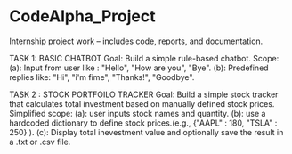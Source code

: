 # CodeAlpha_Project
Internship project work – includes code, reports, and documentation.

TASK 1: BASIC CHATBOT
Goal: Build a simple rule-based chatbot.
Scope:
(a): Input from user like : "Hello", "How are you", "Bye".
(b): Predefined replies like: "Hi", "i'm fime", "Thanks!", "Goodbye".

TASK 2 : STOCK PORTFOILO TRACKER
Goal: Build a simple stock tracker that calculates total investment based on manually defined stock prices.
Simplified scope: 
(a): user inputs stock names and quantity.
(b): use a hardcoded dictionary to define stock prices.(e.g., {"AAPL" : 180, "TSLA" : 250} ).
(c): Display total inevestment value and optionally save the result in a .txt or .csv file.


